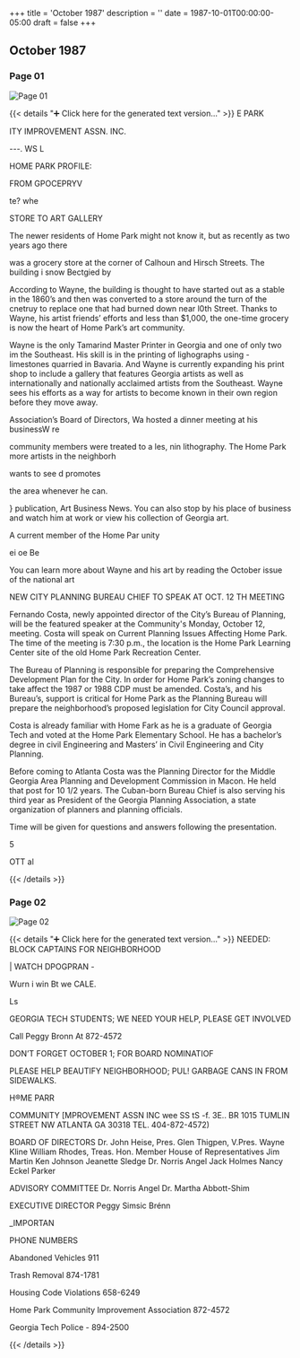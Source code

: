 +++
title = 'October 1987'
description = ''
date = 1987-10-01T00:00:00-05:00
draft = false
+++

## October 1987


### Page 01

![Page 01](/1987-10_01.jpg)

{{< details "➕ Click here for the generated text version..." >}}
E PARK

ITY IMPROVEMENT ASSN. INC.

---. WS L

HOME PARK
PROFILE:

FROM
GPOCEPRYV

te? whe

STORE TO
ART GALLERY

The newer residents of Home Park might not
know it, but as recently as two years ago there

was a grocery store at the corner of Calhoun and
Hirsch Streets. The building i snow Bectgied by

According to Wayne, the building is thought to
have started out as a stable in the 1860’s and then
was converted to a store around the turn of the
cnetruy to replace one that had burned down
near l0th Street. Thanks to Wayne, his artist
friends’ efforts and less than $1,000, the one-time
grocery is now the heart of Home Park’s art
community.

Wayne is the only Tamarind Master Printer in
Georgia and one of only two im the Southeast.
His skill is in the printing of lighographs using -
limestones quarried in Bavaria. And Wayne is
currently expanding his print shop to include a
gallery that features Georgia artists as well as
internationally and nationally acclaimed artists
from the Southeast. Wayne sees his efforts as a
way for artists to become known in their own
region before they move away.

Association’s Board of Directors, Wa
hosted a dinner meeting at his businessW re

community members were treated to a les, nin
lithography. The Home Park
more artists in the neighborh

wants to see
d promotes

the area whenever he can.

} publication, Art Business News. You can also
stop by his place of business and watch him at
work or view his collection of Georgia art.

A current member of the Home Par unity

ei oe Be

You can learn more about Wayne and his art by
reading the October issue of the national art

NEW CITY PLANNING
BUREAU CHIEF TO SPEAK
AT OCT. 12 TH MEETING

Fernando Costa, newly appointed director of the
City’s Bureau of Planning, will be the featured
speaker at the Community's Monday, October
12, meeting. Costa will speak on Current
Planning Issues Affecting Home Park. The time
of the meeting is 7:30 p.m., the location is the
Home Park Learning Center site of the old
Home Park Recreation Center.

The Bureau of Planning is responsible for
preparing the Comprehensive Development Plan
for the City. In order for Home Park’s zoning
changes to take affect the 1987 or 1988 CDP must
be amended. Costa’s, and his Bureau’s, support
is critical for Home Park as the Planning Bureau
will prepare the neighborhood’s proposed
legislation for City Council approval.

Costa is already familiar with Home Fark as he is
a graduate of Georgia Tech and voted at the
Home Park Elementary School. He has a
bachelor’s degree in civil Engineering and
Masters’ in Civil Engineering and City Planning.

Before coming to Atlanta Costa was the Planning
Director for the Middle Georgia Area Planning
and Development Commission in Macon. He
held that post for 10 1/2 years. The Cuban-born
Bureau Chief is also serving his third year as
President of the Georgia Planning Association, a
state organization of planners and planning
officials.

Time will be given for questions and answers
following the presentation.

5

OTT al


{{< /details >}}




### Page 02

![Page 02](/1987-10_02.jpg)

{{< details "➕ Click here for the generated text version..." >}}
NEEDED: BLOCK CAPTAINS
FOR NEIGHBORHOOD

| WATCH DPOGPRAN -

Wurn i win Bt we CALE.

Ls

GEORGIA TECH STUDENTS;
WE NEED YOUR HELP,
PLEASE GET INVOLVED

Call Peggy Bronn At 872-4572

DON’T FORGET OCTOBER 1;
FOR BOARD NOMINATIOF

PLEASE HELP BEAUTIFY
NEIGHBORHOOD; PUL!
GARBAGE CANS IN FROM
SIDEWALKS.

H®ME PARR

COMMUNITY [MPROVEMENT ASSN INC
wee SS tS -f. 3E.. BR
1015 TUMLIN STREET NW ATLANTA GA 30318 TEL. 404-872-4572)

BOARD OF DIRECTORS
Dr. John Heise, Pres.
Glen Thigpen, V.Pres.
Wayne Kline
William Rhodes, Treas.
Hon. Member House of
Representatives
Jim Martin
Ken Johnson
Jeanette Sledge
Dr. Norris Angel
Jack Holmes
Nancy Eckel Parker

ADVISORY COMMITTEE
Dr. Norris Angel
Dr. Martha Abbott-Shim

EXECUTIVE DIRECTOR
Peggy Simsic Brénn

_IMPORTAN

PHONE NUMBERS

Abandoned Vehicles 911

Trash Removal 874-1781

Housing Code Violations 658-6249

Home Park
Community Improvement Association 872-4572

Georgia Tech Police - 894-2500


{{< /details >}}


